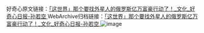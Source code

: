 好奇心原文链接：[「这世界」那个要找外星人的俄罗斯亿万富豪行动了！_文化_好奇心日报-孙若空 ](https://www.qdaily.com/articles/12519.html)
WebArchive归档链接：[「这世界」那个要找外星人的俄罗斯亿万富豪行动了！_文化_好奇心日报-孙若空 ](http://web.archive.org/web/20190623172805/https://www.qdaily.com/articles/12519.html)
![image](http://ww3.sinaimg.cn/large/007d5XDply1g3wjsr9196j30u04bb1kx)